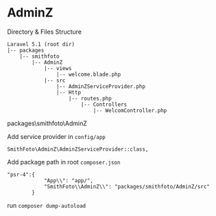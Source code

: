 # AdminZ

Directory & Files Structure

```
Laravel 5.1 (root dir)
|-- packages
    |-- smithfoto
        |-- AdminZ
            |-- views
                |-- welcome.blade.php
            |-- src
                |-- AdminZServiceProvider.php
                |-- Http
                    |-- routes.php
                        |-- Controllers
                            |-- WelcomController.php
```

packages\smithfoto\AdminZ

Add service provider in `config/app`

```
SmithFoto\AdminZ\AdminZServiceProvider::class,

```

Add package path in root `composer.json`

```
"psr-4":{
            "App\\": "app/",
            "SmithFoto\\AdminZ\\": "packages/smithfoto/AdminZ/src"
        }
```

run `composer dump-autoload`
